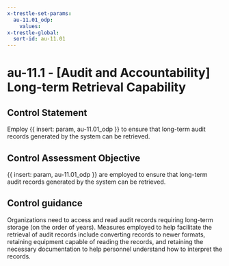 ```yaml
---
x-trestle-set-params:
  au-11.01_odp:
    values:
x-trestle-global:
  sort-id: au-11.01
---
```


# au-11.1 - \[Audit and Accountability\] Long-term Retrieval Capability

## Control Statement

Employ {{ insert: param, au-11.01_odp }} to ensure that long-term audit records generated by the system can be retrieved.

## Control Assessment Objective

{{ insert: param, au-11.01_odp }} are employed to ensure that long-term audit records generated by the system can be retrieved.

## Control guidance

Organizations need to access and read audit records requiring long-term storage (on the order of years). Measures employed to help facilitate the retrieval of audit records include converting records to newer formats, retaining equipment capable of reading the records, and retaining the necessary documentation to help personnel understand how to interpret the records.
